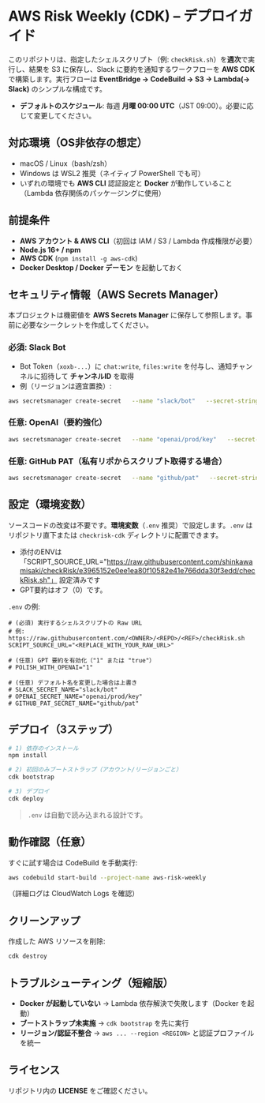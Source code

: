 # AWS Risk Weekly (CDK) – デプロイガイド

このリポジトリは、指定したシェルスクリプト（例: `checkRisk.sh`）を**週次**で実行し、結果を S3 に保存し、Slack に要約を通知するワークフローを **AWS CDK** で構築します。実行フローは **EventBridge → CodeBuild → S3 → Lambda(→ Slack)** のシンプルな構成です。

- **デフォルトのスケジュール**: 毎週 **月曜 00:00 UTC**（JST 09:00）。必要に応じて変更してください。

## 対応環境（OS非依存の想定）
- macOS / Linux（bash/zsh）
- Windows は WSL2 推奨（ネイティブ PowerShell でも可）
- いずれの環境でも **AWS CLI** 認証設定と **Docker** が動作していること（Lambda 依存関係のパッケージングに使用）

## 前提条件
- **AWS アカウント & AWS CLI**（初回は IAM / S3 / Lambda 作成権限が必要）  
- **Node.js 16+ / npm**  
- **AWS CDK** (`npm install -g aws-cdk`)  
- **Docker Desktop / Docker デーモン** を起動しておく  

## セキュリティ情報（AWS Secrets Manager）
本プロジェクトは機密値を **AWS Secrets Manager** に保存して参照します。事前に必要なシークレットを作成してください。

### 必須: Slack Bot
- Bot Token（`xoxb-...`）に `chat:write`, `files:write` を付与し、通知チャンネルに招待して **チャンネルID** を取得  
- 例（リージョンは適宜置換）:
```sh
aws secretsmanager create-secret   --name "slack/bot"   --secret-string '{"bot_token":"<BOT_TOKEN>","channel_id":"<CHANNEL_ID>"}'   --region <REGION>
```

### 任意: OpenAI（要約強化）
```sh
aws secretsmanager create-secret   --name "openai/prod/key"   --secret-string '{"OPENAI_API_KEY":"<OPENAI_API_KEY>"}'   --region <REGION>
```

### 任意: GitHub PAT（私有リポからスクリプト取得する場合）
```sh
aws secretsmanager create-secret   --name "github/pat"   --secret-string '{"token":"<GITHUB_PAT>"}'   --region <REGION>
```

## 設定（環境変数）
ソースコードの改変は不要です。**環境変数**（`.env` 推奨）で設定します。`.env` はリポジトリ直下または `checkrisk-cdk` ディレクトリに配置できます。
- 添付のENVは
「SCRIPT_SOURCE_URL="https://raw.githubusercontent.com/shinkawamisaki/checkRisk/e3965152e0ee1ea80f10582e41e766dda30f3edd/checkRisk.sh"」
設定済みです
- GPT要約はオフ（0）です。

`.env` の例:
```
# (必須) 実行するシェルスクリプトの Raw URL
# 例: https://raw.githubusercontent.com/<OWNER>/<REPO>/<REF>/checkRisk.sh
SCRIPT_SOURCE_URL="<REPLACE_WITH_YOUR_RAW_URL>"

# (任意) GPT 要約を有効化（"1" または "true"）
# POLISH_WITH_OPENAI="1"

# (任意) デフォルト名を変更した場合は上書き
# SLACK_SECRET_NAME="slack/bot"
# OPENAI_SECRET_NAME="openai/prod/key"
# GITHUB_PAT_SECRET_NAME="github/pat"
```

## デプロイ（3ステップ）
```sh
# 1) 依存のインストール
npm install

# 2) 初回のみブートストラップ（アカウント/リージョンごと）
cdk bootstrap

# 3) デプロイ
cdk deploy
```
> `.env` は自動で読み込まれる設計です。

## 動作確認（任意）
すぐに試す場合は CodeBuild を手動実行:
```sh
aws codebuild start-build --project-name aws-risk-weekly
```
（詳細ログは CloudWatch Logs を確認）

## クリーンアップ
作成した AWS リソースを削除:
```sh
cdk destroy
```

## トラブルシューティング（短縮版）
- **Docker が起動していない** → Lambda 依存解決で失敗します（Docker を起動）  
- **ブートストラップ未実施** → `cdk bootstrap` を先に実行  
- **リージョン/認証不整合** → `aws ... --region <REGION>` と認証プロファイルを統一

## ライセンス
リポジトリ内の **LICENSE** をご確認ください。
